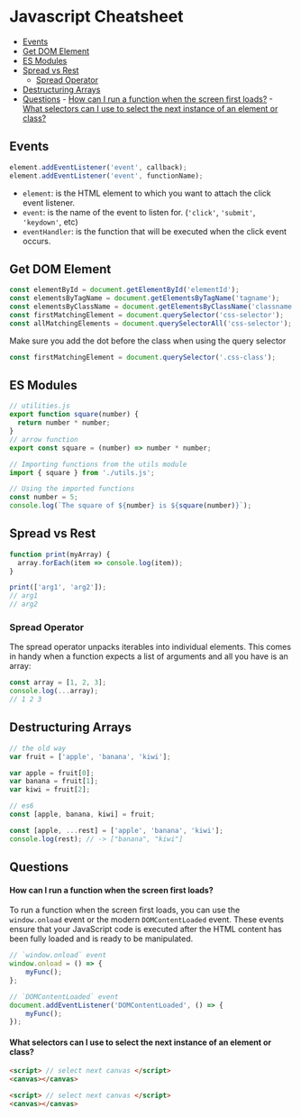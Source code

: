 # Javascript Cheatsheet
<!-- TOC -->

- [Events](#events)
- [Get DOM Element](#get-dom-element)
- [ES Modules](#es-modules)
- [Spread vs Rest](#spread-vs-rest)
    - [Spread Operator](#spread-operator)
- [Destructuring Arrays](#destructuring-arrays)
- [Questions](#questions)
        - [How can I run a function when the screen first loads?](#how-can-i-run-a-function-when-the-screen-first-loads)
        - [What selectors can I use to select the next instance of an element or class?](#what-selectors-can-i-use-to-select-the-next-instance-of-an-element-or-class)

<!-- /TOC -->

<a id="markdown-events" name="events"></a>

## Events

```js
element.addEventListener('event', callback);
element.addEventListener('event', functionName);
```

- `element`: is the HTML element to which you want to attach the click event listener.
- `event`: is the name of the event to listen for. (`'click'`, `'submit'`, `'keydown'`, etc)
- `eventHandler`: is the function that will be executed when the click event occurs.

<a id="markdown-get-dom-element" name="get-dom-element"></a>

## Get DOM Element
```js
const elementById = document.getElementById('elementId');
const elementsByTagName = document.getElementsByTagName('tagname');
const elementsByClassName = document.getElementsByClassName('classname');
const firstMatchingElement = document.querySelector('css-selector');
const allMatchingElements = document.querySelectorAll('css-selector');
```

Make sure you add the dot before the class when using the query selector

```js
const firstMatchingElement = document.querySelector('.css-class');
```

<a id="markdown-es-modules" name="es-modules"></a>

## ES Modules

```js
// utilities.js
export function square(number) {
  return number * number;
}
// arrow function
export const square = (number) => number * number;
```

```js
// Importing functions from the utils module
import { square } from './utils.js';

// Using the imported functions
const number = 5;
console.log(`The square of ${number} is ${square(number)}`);
```


<a id="markdown-spread-vs-rest" name="spread-vs-rest"></a>

## Spread vs Rest

```js
function print(myArray) {
  array.forEach(item => console.log(item));
}

print(['arg1', 'arg2']);
// arg1
// arg2
```

<a id="markdown-spread-operator" name="spread-operator"></a>

### Spread Operator

The spread operator unpacks iterables into individual elements. This comes in handy when a
function expects a list of arguments and all you have is an array:

```js
const array = [1, 2, 3];
console.log(...array);
// 1 2 3
```

<a id="markdown-destructuring-arrays" name="destructuring-arrays"></a>

## Destructuring Arrays

```js
// the old way
var fruit = ['apple', 'banana', 'kiwi'];

var apple = fruit[0];
var banana = fruit[1];
var kiwi = fruit[2];

// es6
const [apple, banana, kiwi] = fruit;

const [apple, ...rest] = ['apple', 'banana', 'kiwi'];
console.log(rest); // -> ["banana", "kiwi"]
```


<a id="markdown-questions" name="questions"></a>

## Questions

<a id="markdown-how-can-i-run-a-function-when-the-screen-first-loads" name="how-can-i-run-a-function-when-the-screen-first-loads"></a>

#### How can I run a function when the screen first loads?

To run a function when the screen first loads, you can use the `window.onload` event or the modern
`DOMContentLoaded` event. These events ensure that your JavaScript code is executed after the HTML
content has been fully loaded and is ready to be manipulated.

```js
// `window.onload` event
window.onload = () => {
    myFunc();
};

// `DOMContentLoaded` event
document.addEventListener('DOMContentLoaded', () => {
    myFunc();
});
```

<a id="markdown-what-selectors-can-i-use-to-select-the-next-instance-of-an-element-or-class" name="what-selectors-can-i-use-to-select-the-next-instance-of-an-element-or-class"></a>

#### What selectors can I use to select the next instance of an element or class?

```html
<script> // select next canvas </script>
<canvas></canvas>

<script> // select next canvas </script>
<canvas></canvas>

```

<!--

<script>
    const scripts = document.querySelectorAll('script');
    scripts.forEach(script => {
        const nextCanvas = script.nextElementSibling;
        if (nextCanvas && nextCanvas.tagName.toLowerCase() === 'canvas') {
            // Do something with the next canvas element
            // For example, you can add a class to it
            nextCanvas.classList.add('selected');
        }
    });
</script>
<canvas></canvas>
<script>
    const scripts = document.querySelectorAll('script');
    scripts.forEach(script => {
        const nextCanvas = script.nextElementSibling;
        if (nextCanvas && nextCanvas.tagName.toLowerCase() === 'canvas') {
            // Do something with the next canvas element
            // For example, you can add a class to it
            nextCanvas.classList.add('selected');
        }
    });
</script>
<canvas></canvas>
<script>
    const scripts = document.querySelectorAll('script');
    scripts.forEach(script => {
        const nextCanvas = script.nextElementSibling;
        if (nextCanvas && nextCanvas.tagName.toLowerCase() === 'canvas') {
            // Do something with the next canvas element
            // For example, you can add a class to it
            nextCanvas.classList.add('selected');
        }
    });
</script>
<canvas></canvas>
<script>
    const scripts = document.querySelectorAll('script');
    scripts.forEach(script => {
        const nextCanvas = script.nextElementSibling;
        if (nextCanvas && nextCanvas.tagName.toLowerCase() === 'canvas') {
            // Do something with the next canvas element
            // For example, you can add a class to it
            nextCanvas.classList.add('selected');
        }
    });
</script>
<canvas></canvas> -->
